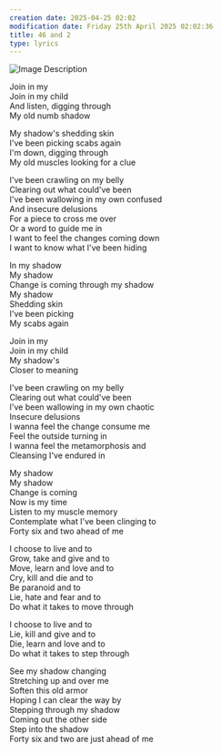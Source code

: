 ```yaml
---
creation date: 2025-04-25 02:02
modification date: Friday 25th April 2025 02:02:36
title: 46 and 2
type: lyrics
---
```

![Image Description](/images/Pasted%20image%2020250425020308.png)

Join in my  
Join in my child  
And listen, digging through  
My old numb shadow

My shadow's shedding skin  
I've been picking scabs again  
I'm down, digging through  
My old muscles looking for a clue

I've been crawling on my belly  
Clearing out what could've been  
I've been wallowing in my own confused  
And insecure delusions  
For a piece to cross me over  
Or a word to guide me in  
I want to feel the changes coming down  
I want to know what I've been hiding

In my shadow  
My shadow  
Change is coming through my shadow  
My shadow  
Shedding skin  
I've been picking  
My scabs again

Join in my  
Join in my child  
My shadow's  
Closer to meaning

I've been crawling on my belly  
Clearing out what could've been  
I've been wallowing in my own chaotic  
Insecure delusions  
I wanna feel the change consume me  
Feel the outside turning in  
I wanna feel the metamorphosis and  
Cleansing I've endured in

My shadow  
My shadow  
Change is coming  
Now is my time  
Listen to my muscle memory  
Contemplate what I've been clinging to  
Forty six and two ahead of me

I choose to live and to  
Grow, take and give and to  
Move, learn and love and to  
Cry, kill and die and to  
Be paranoid and to  
Lie, hate and fear and to  
Do what it takes to move through

I choose to live and to  
Lie, kill and give and to  
Die, learn and love and to  
Do what it takes to step through

See my shadow changing  
Stretching up and over me  
Soften this old armor  
Hoping I can clear the way by  
Stepping through my shadow  
Coming out the other side  
Step into the shadow  
Forty six and two are just ahead of me